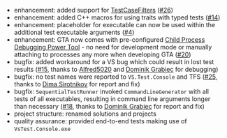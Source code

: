 ﻿* enhancement: added support for [TestCaseFilters](http://blogs.msdn.com/b/vikramagrawal/archive/2012/07/23/running-selective-unit-tests-in-vs-2012-rc-using-testcasefilter.aspx) ([#26](https://github.com/csoltenborn/GoogleTestAdapter/issues/26))
* enhancement: added C++ macros for using traits with typed tests ([#14](https://github.com/csoltenborn/GoogleTestAdapter/issues/14))
* enhancement: placeholder for executable can now be used within the additional test executable arguments ([#4](https://github.com/csoltenborn/GoogleTestAdapter/issues/4))
* enhancement: GTA now comes with pre-configured [Child Process Debugging Power Tool](https://visualstudiogallery.msdn.microsoft.com/a1141bff-463f-465f-9b6d-d29b7b503d7a) - no need for development mode or manually attaching to processes any more when developing GTA ([#20](https://github.com/csoltenborn/GoogleTestAdapter/issues/20))
* bugfix: added workaround for a VS bug which could result in lost test results ([#15](https://github.com/csoltenborn/GoogleTestAdapter/issues/15), thanks to [Alfred5020](https://github.com/Alfred5020) and [Dominik Grabiec](https://github.com/DominikGrabiec) for debugging)
* bugfix: no test names were reported to `VS.Test.Console` and TFS ([#25](https://github.com/csoltenborn/GoogleTestAdapter/issues/25), thanks to [Dima Sirotnikov](https://github.com/sirotnikov) for report and fix)
* bugfix: `SequentialTestRunner` invoked `CommandLineGenerator` with all tests of all executables, resulting in command line arguments longer than necessary ([#18](https://github.com/csoltenborn/GoogleTestAdapter/issues/18), thanks to [Dominik Grabiec](https://github.com/DominikGrabiec) for report and fix)
* project structure: renamed solutions and projects
* quality assurance: provided end-to-end tests making use of `VsTest.Console.exe`